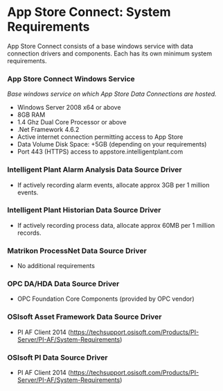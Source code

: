 # App Store Connect: System Requirements

App Store Connect consists of a base windows service with data
connection drivers and components. Each has its own minimum system
requirements.

### App Store Connect Windows Service

*Base windows service on which App Store Data Connections are hosted.*

  - Windows Server 2008 x64 or above 
  - 8GB RAM
  - 1.4 Ghz Dual Core Processor or above
  - .Net Framework 4.6.2
  - Active internet connection permitting access to App Store
  - Data Volume Disk Space: +5GB (depending on your requirements)
  - Port 443 (HTTPS) access to appstore.intelligentplant.com

### Intelligent Plant Alarm Analysis Data Source Driver

  - If actively recording alarm events, allocate approx 3GB per 1
    million events.

### Intelligent Plant Historian Data Source Driver

  - If actively recording process data, allocate approx 60MB per 1
    million records.

### Matrikon ProcessNet Data Source Driver

  - No additional requirements

### OPC DA/HDA Data Source Driver

  - OPC Foundation Core Components (provided by OPC vendor)

### OSIsoft Asset Framework Data Source Driver

  - PI AF Client 2014
    (<https://techsupport.osisoft.com/Products/PI-Server/PI-AF/System-Requirements>)

### OSIsoft PI Data Source Driver

  - PI AF Client 2014
    (<https://techsupport.osisoft.com/Products/PI-Server/PI-AF/System-Requirements>)
